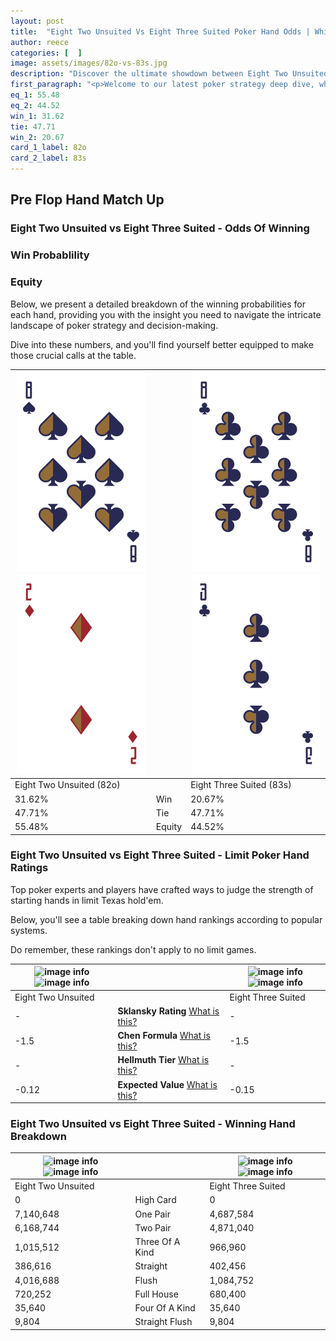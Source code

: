 ```yaml
---
layout: post
title:  "Eight Two Unsuited Vs Eight Three Suited Poker Hand Odds | Which Is The Better Hand In Poker? A Complete Guide"
author: reece
categories: [  ]
image: assets/images/82o-vs-83s.jpg
description: "Discover the ultimate showdown between Eight Two Unsuited and Eight Three Suited in poker! Uncover the odds, strategies, and scenarios where one hand triumphs over the other. Get ready to up your poker game with this thrilling analysis."
first_paragraph: "<p>Welcome to our latest poker strategy deep dive, where we're pitting two distinct hands against each other in a high-stakes showdown: Eight Two Unsuited vs Eight Three Suited.</p><p>In the dynamic world of poker, every decision counts, and knowing which hand holds the upper hand is key to your success at the table.</p><p>In this article, we'll dissect these two hands, explore the scenarios where one dominates the other, and equip you with the knowledge to make strategic choices that can tip the odds in your favor.</p><p>Get ready to unravel the intriguing dynamics of these poker hands and elevate your game to new heights.</p>"
eq_1: 55.48
eq_2: 44.52
win_1: 31.62
tie: 47.71
win_2: 20.67
card_1_label: 82o
card_2_label: 83s
---
```




[comment]: # (sp0)

## Pre Flop Hand Match Up

<div class="table hand-ratings" markdown="1"> 



### Eight Two Unsuited vs Eight Three Suited - Odds Of Winning


  
<div class="row graphs"> 
<div class="col-lg-6">
    <h3>Win Probablility</h3>
    <canvas id="WinChart"></canvas>
</div>
<div class="col-lg-6">
    <h3>Equity</h3>
    <canvas id="EquityChart"></canvas>
</div>
</div>

  Below, we present a detailed breakdown of the winning probabilities for each hand, providing you with the insight you need to navigate the intricate landscape of poker strategy and decision-making. 

Dive into these numbers, and you'll find yourself better equipped to make those crucial calls at the table.


    
| ![image info](assets/images/hand1/8.png) ![image info](assets/images/hand1/2o.png) |  | ![image info](assets/images/hand2/8.png) ![image info](assets/images/hand2/3.png) |
| -------- | -------- | -------- |
| Eight Two Unsuited (82o) |  | Eight Three Suited (83s) |
| 31.62% | Win | 20.67% |
| 47.71% | Tie | 47.71% |
| 55.48% | Equity | 44.52% |




[comment]: # (sp1)



### Eight Two Unsuited vs Eight Three Suited - Limit Poker Hand Ratings

Top poker experts and players have crafted ways to judge the strength of starting hands in limit Texas hold'em. 

Below, you'll see a table breaking down hand rankings according to popular systems. 

Do remember, these rankings don't apply to no limit games.


    
| ![image info](https://www.riverpairs.com/assets/images/hand1/8.png) ![image info](https://www.riverpairs.com/assets/images/hand1/2o.png) |  | ![image info](https://www.riverpairs.com/assets/images/hand2/8.png) ![image info](https://www.riverpairs.com/assets/images/hand2/3.png) |
| -------- | -------- | -------- |
| Eight Two Unsuited |  | Eight Three Suited |
| - | **Sklansky Rating** [What is this?](/sklansky-rating-explained) | - |
| -1.5 | **Chen Formula** [What is this?](/chen-formula-explained) | -1.5 |
| - | **Hellmuth Tier** [What is this?](/Hellmuth-tier-explained) | - |
| -0.12 | **Expected Value** [What is this?](/expected-value-explained) | -0.15 |




[comment]: # (sp2)



### Eight Two Unsuited vs Eight Three Suited - Winning Hand Breakdown


    
| ![image info](https://www.riverpairs.com/assets/images/hand1/8.png) ![image info](https://www.riverpairs.com/assets/images/hand1/2o.png) |  | ![image info](https://www.riverpairs.com/assets/images/hand2/8.png) ![image info](https://www.riverpairs.com/assets/images/hand2/3.png) |
| -------- | -------- | -------- |
| Eight Two Unsuited |  | Eight Three Suited |
| 0 | High Card | 0 |
| 7,140,648 | One Pair | 4,687,584 |
| 6,168,744 | Two Pair | 4,871,040 |
| 1,015,512 | Three Of A Kind | 966,960 |
| 386,616 | Straight | 402,456 |
| 4,016,688 | Flush | 1,084,752 |
| 720,252 | Full House | 680,400 |
| 35,640 | Four Of A Kind | 35,640 |
| 9,804 | Straight Flush | 9,804 |




[comment]: # (sp3)



</div>

[comment]: # (sp4)



[comment]: # (sp5)

